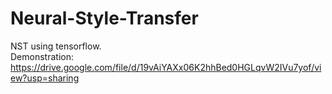 # Neural-Style-Transfer
NST using tensorflow.</br>
Demonstration: https://drive.google.com/file/d/19vAiYAXx06K2hhBed0HGLqvW2IVu7yof/view?usp=sharing
